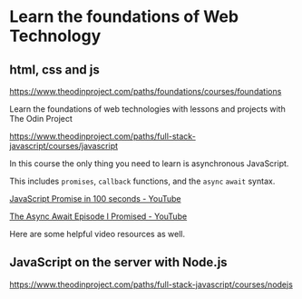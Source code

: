 # Learn the foundations of Web Technology

## html, css and js

<https://www.theodinproject.com/paths/foundations/courses/foundations>

Learn the foundations of web technologies with lessons and projects with The Odin Project

<https://www.theodinproject.com/paths/full-stack-javascript/courses/javascript>

In this course the only thing you need to learn is asynchronous JavaScript.

This includes `promises`,
`callback` functions,
and the `async` `await` syntax.

[JavaScript Promise in 100 seconds - YouTube](https://www.youtube.com/watch?v=RvYYCGs45L4&pp=ygURZmlyZXNoaXAgcHJvbWlzZXM%3D)

[The Async Await Episode I Promised - YouTube](https://youtu.be/vn3tm0quoqE?si=eOUSkm4qpLjSvzBw)

Here are some helpful video resources as well.

## JavaScript on the server with Node.js

<https://www.theodinproject.com/paths/full-stack-javascript/courses/nodejs>
